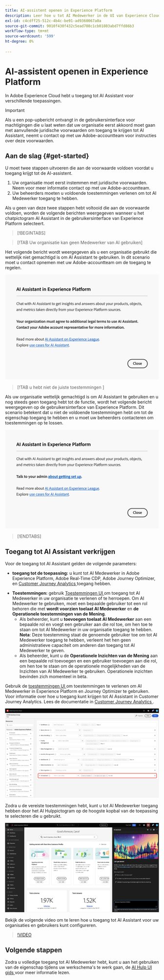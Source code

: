 ```yaml
---
title: AI-assistent openen in Experience Platform
description: Leer hoe u tot AI Medewerker in de UI van Experience Cloud kunt toegang hebben.
exl-id: c4cdff25-512c-4b4c-be91-ad9360067a0a
source-git-commit: 9010f430f432c5ead708c1cb01803abd7ffd86b3
workflow-type: tm+mt
source-wordcount: '599'
ht-degree: 0%

---
```


# AI-assistent openen in Experience Platform

In Adobe Experience Cloud hebt u toegang tot AI Assistant voor verschillende toepassingen.

>[!IMPORTANT]
>
>Als u een pop-upbericht ontvangt in de gebruikersinterface voor machtigingen die u laat weten dat uw organisatie eerst akkoord moet gaan met aanvullende juridische voorwaarden om toegang te krijgen tot AI Assistant, neemt u contact op met uw Adobe-accountteam voor instructies over deze voorwaarden.

## Aan de slag {#get-started}

U moet twee stappen uitvoeren die aan de voorwaarde voldoen voordat u toegang krijgt tot de AI-assistent.

1. Uw organisatie moet eerst instemmen met juridische voorwaarden. Neem voor meer informatie contact op met uw Adobe-accountteam.
2. Uw beheerders moeten u voldoende toestemmingen verlenen om tot AI Medewerker toegang te hebben.

Als u geen van deze twee stappen hebt voltooid die aan de voorwaarde voldoen, worden de volgende berichten weergegeven wanneer u het chatpictogram AI Assistant in de gebruikersinterface van Experience Platform selecteert.

>[!BEGINTABS]

>[!TAB Uw organisatie kan geen Medewerker van AI  gebruiken]

Het volgende bericht wordt weergegeven als u een organisatie gebruikt die wettelijk niet gemachtigd is om AI Assistant te gebruiken. In dit scenario moet u contact opnemen met uw Adobe-accountteam om de toegang te regelen.

![ het pop-up bericht dat op Experience Platform UI verschijnt als de organisatie geen Medewerker AI kan gebruiken.](./images/access/modal-one.png)

>[!TAB  u hebt niet de juiste toestemmingen ]

Als uw organisatie wettelijk gemachtigd is om AI Assistant te gebruiken en u nog steeds geen toegang hebt tot de functie, wordt het volgende bericht weergegeven op de gebruikersinterface van Experience Platform. Dit scenario betekent dat u niet de voldoende toestemmingen hebt om tot de eigenschap toegang te hebben en u moet uw beheerders contacteren om toestemmingen op te lossen.

![ het pop-up bericht dat op Experience Platform UI verschijnt als u niet de noodzakelijke toestemmingen voor AI Medewerker hebt.](./images/access/modal-two.png)

>[!ENDTABS]

## Toegang tot AI Assistant verkrijgen

Voor de toegang tot AI Assistant gelden de volgende parameters:

* **toegang tot de toepassing:** u kunt tot AI Medewerker in Adobe Experience Platform, Adobe Real-Time CDP, Adobe Journey Optimizer, en [ Customer Journey Analytics ](https://experienceleague.adobe.com/en/docs/analytics-platform/using/ai-assistant) toegang hebben.
<!-- * **Contractual access:** Your company must agree to certain [!DNL GenAI]-related legal terms before your organization can use AI Assistant. Contact your organization's administrator or your Adobe Account Team if you are not able to access AI Assistant.  -->
* **Toestemmingen:** gebruik [ Toestemmingen UI ](../access-control/abac/ui/permissions.md) om toegang tot AI Medewerker in uw organisatie te verlenen of te herroepen. Om AI Medewerker te gebruiken, moet een bepaalde gebruiker tot een rol behoren die met **wordt voorzien toelaat AI Medewerker** en **de Operationele toestemmingen van de Mening**.
   * Als beheerder, kunt u **toevoegen toelaat AI Medewerker** aan een bepaalde rol en voegt een gebruiker aan die rol toe, om hen toe te staan om tot AI Medewerker in uw organisatie toegang te hebben. **Nota**: Deze toestemming staat de genoemde gebruiker toe om tot AI Medewerker toegang te hebben, verleent het hen geen administratieve capaciteit om anderen dan toegang tot AI Medewerker te geven.
   * Als beheerder, kunt u de **Operationele Inzichten van de Mening** aan een bepaalde rol toevoegen en een gebruiker toevoegen aan die rol, om hen toe te staan om de operationele mogelijkheden van de Inzichten van AI Medewerker te gebruiken. Operationele inzichten bevinden zich momenteel in bèta.

Gebruik de [ toestemmingen UI ](../access-control/abac/ui/roles.md) om toestemmingen te verlenen om AI Medewerker in Experience Platform en Journey Optimizer te gebruiken. Voor informatie over hoe u toegang kunt krijgen tot AI Assistant in Customer Journey Analytics. Lees de documentatie in [ Customer Journey Analytics ](https://experienceleague.adobe.com/en/docs/analytics-platform/using/ai-assistant).

![ de pagina van toestemmingen UI met Enable AI Medewerker en de Toestemmingen van de Inzicht van de Mening Operationele inbegrepen in een bepaalde rol.](./images/access/access-permissions.png)

Zodra u de vereiste toestemmingen hebt, kunt u tot AI Medewerker toegang hebben door het AI Hulppictogram op de hoogste kopbal van de toepassing te selecteren die u gebruikt.

![ AI Medewerker met eerste gebruikerservaring.](./images/access/access-home.png)

Bekijk de volgende video om te leren hoe u toegang tot AI Assistant voor uw organisaties en gebruikers kunt configureren.

>[!VIDEO](https://video.tv.adobe.com/v/3436470/?learn=on)

## Volgende stappen

Zodra u volledige toegang tot AI Medewerker hebt, kunt u aan het gebruiken van de eigenschap tijdens uw werkschema&#39;s te werk gaan, de [ AI Hulp UI gids ](./ui-guide.md) voor meer informatie lezen.
